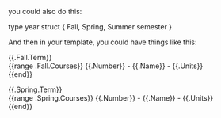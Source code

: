 you could also do this:

type year struct {
	Fall, Spring, Summer semester
}

And then in your template, you could have things like this:


{{.Fall.Term}}<br>
{{range .Fall.Courses}}
	{{.Number}} - {{.Name}} - {{.Units}}<br>
{{end}}


{{.Spring.Term}}<br>
{{range .Spring.Courses}}
	{{.Number}} - {{.Name}} - {{.Units}}<br>
{{end}}